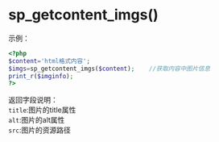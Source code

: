 # sp_getcontent_imgs()

示例：

```php
<?php
$content='html格式内容';
$imgs=sp_getcontent_imgs($content);    //获取内容中图片信息
print_r($imginfo);
?>
```

返回字段说明：  
`title`:图片的title属性  
`alt`:图片的alt属性  
`src`:图片的资源路径